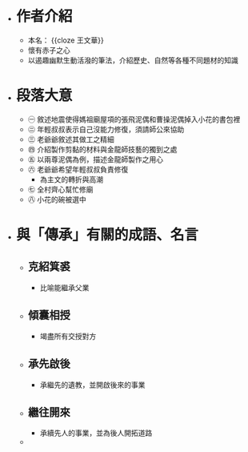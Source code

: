 - # 作者介紹
	- 本名： {{cloze 王文華}}
	- 懷有赤子之心
	- 以遏趣幽默生動活潑的筆法，介紹歷史、自然等各種不同題材的知識
- # 段落大意
	- ㊀ 敘述地震使得媽祖廟屋項的張飛泥偶和曹操泥偶掉入小花的書包裡
	- ㊁ 年輕叔叔表示自己沒能力修復，須請師公來協助
	- ㊂ 老爺爺敘述其做工之精細
	- ㊃ 介紹製作剪黏的材料與金龍師技藝的獨到之處
	- ㊄ 以兩尊泥偶為例，描述金龍師製作之用心
	- ㊅ 老爺爺希望年輕叔叔負責修復
		- 為主文的轉折與高潮
	- ㊆ 全村齊心幫忙修廟
	- ㊇ 小花的碗被選中
- # 與「傳承」有關的成語、名言
	- ## 克紹箕裘
		- 比喻能繼承父業
	- ## 傾囊相授
		- 竭盡所有交授對方
	- ## 承先啟後
		- 承繼先的遺教，並開啟後來的事業
	- ## 繼往開來
		- 承續先人的事業，並為後人開拓道路
	-